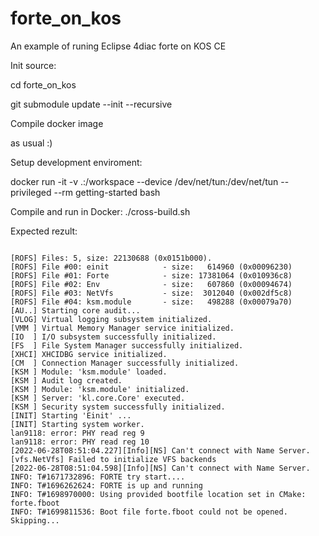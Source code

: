# forte_on_kos
An example of runing Eclipse 4diac forte on KOS CE


Init source:


cd forte_on_kos

git submodule update --init --recursive


Compile docker image

as usual :)


Setup development enviroment:

docker run -it -v .:/workspace --device /dev/net/tun:/dev/net/tun --privileged --rm getting-started bash


Compile and run in Docker:
./cross-build.sh


Expected rezult:

```

[ROFS] Files: 5, size: 22130688 (0x0151b000).
[ROFS] File #00: einit            - size:   614960 (0x00096230)
[ROFS] File #01: Forte            - size: 17381064 (0x010936c8)
[ROFS] File #02: Env              - size:   607860 (0x00094674)
[ROFS] File #03: NetVfs           - size:  3012040 (0x002df5c8)
[ROFS] File #04: ksm.module       - size:   498288 (0x00079a70)
[AU..] Starting core audit...
[VLOG] Virtual logging subsystem initialized.
[VMM ] Virtual Memory Manager service initialized.
[IO  ] I/O subsystem successfully initialized.
[FS  ] File System Manager successfully initialized.
[XHCI] XHCIDBG service initialized.
[CM  ] Connection Manager successfully initialized.
[KSM ] Module: 'ksm.module' loaded.
[KSM ] Audit log created.
[KSM ] Module: 'ksm.module' initialized.
[KSM ] Server: 'kl.core.Core' executed.
[KSM ] Security system successfully initialized.
[INIT] Starting 'Einit' ...
[INIT] Starting system worker.
lan9118: error: PHY read reg 9
lan9118: error: PHY read reg 10
[2022-06-28T08:51:04.227][Info][NS] Can't connect with Name Server.
[vfs.NetVfs] Failed to initialize VFS backends
[2022-06-28T08:51:04.598][Info][NS] Can't connect with Name Server.
INFO: T#1671732896: FORTE try start....
INFO: T#1696262624: FORTE is up and running
INFO: T#1698970000: Using provided bootfile location set in CMake: forte.fboot
INFO: T#1699811536: Boot file forte.fboot could not be opened. Skipping...

```

